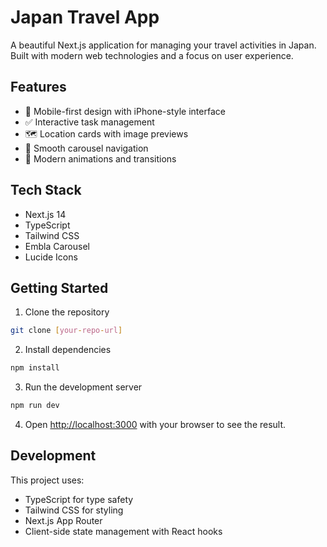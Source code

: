 # Japan Travel App

A beautiful Next.js application for managing your travel activities in Japan. Built with modern web technologies and a focus on user experience.

## Features

- 📱 Mobile-first design with iPhone-style interface
- ✅ Interactive task management
- 🗺️ Location cards with image previews
- 🎠 Smooth carousel navigation
- 💫 Modern animations and transitions

## Tech Stack

- Next.js 14
- TypeScript
- Tailwind CSS
- Embla Carousel
- Lucide Icons

## Getting Started

1. Clone the repository
```bash
git clone [your-repo-url]
```

2. Install dependencies
```bash
npm install
```

3. Run the development server
```bash
npm run dev
```

4. Open [http://localhost:3000](http://localhost:3000) with your browser to see the result.

## Development

This project uses:
- TypeScript for type safety
- Tailwind CSS for styling
- Next.js App Router
- Client-side state management with React hooks 
